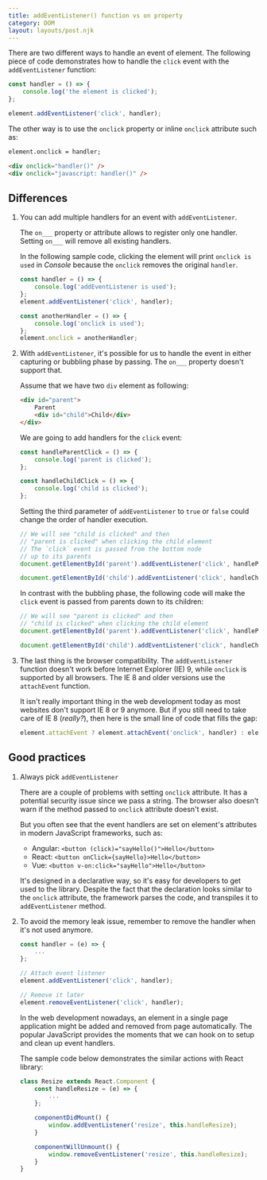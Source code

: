 ```yaml
---
title: addEventListener() function vs on property
category: DOM
layout: layouts/post.njk
---
```


There are two different ways to handle an event of element. The following piece of code demonstrates how to handle the `click` event with the `addEventListener` function:

```js
const handler = () => {
    console.log('the element is clicked');
};

element.addEventListener('click', handler);
```

The other way is to use the `onclick` property or inline `onclick` attribute such as:

```html
element.onclick = handler;

<div onclick="handler()" />
<div onclick="javascript: handler()" />
```

## Differences

1. You can add multiple handlers for an event with `addEventListener`.

    The `on___` property or attribute allows to register only one handler. Setting `on___` will remove all existing handlers.

    In the following sample code, clicking the element will print `onclick is used` in _Console_ because the `onclick` removes the original `handler`.

    ```js
    const handler = () => {
        console.log('addEventListener is used');
    };
    element.addEventListener('click', handler);

    const anotherHandler = () => {
        console.log('onclick is used');
    };
    element.onclick = anotherHandler;
    ```

2. With `addEventListener`, it's possible for us to handle the event in either capturing or bubbling phase by passing.
   The `on___` property doesn't support that.

    Assume that we have two `div` element as following:

    ```html
    <div id="parent">
        Parent
        <div id="child">Child</div>
    </div>
    ```

    We are going to add handlers for the `click` event:

    ```js
    const handleParentClick = () => {
        console.log('parent is clicked');
    };

    const handleChildClick = () => {
        console.log('child is clicked');
    };
    ```

    Setting the third parameter of `addEventListener` to `true` or `false` could change the order of handler execution.

    ```js
    // We will see "child is clicked" and then
    // "parent is clicked" when clicking the child element
    // The `click` event is passed from the bottom node
    // up to its parents
    document.getElementById('parent').addEventListener('click', handleParentClick, false);

    document.getElementById('child').addEventListener('click', handleChildClick, false);
    ```

    In contrast with the bubbling phase, the following code will make the `click` event is passed from parents down to its children:

    ```js
    // We will see "parent is clicked" and then
    // "child is clicked" when clicking the child element
    document.getElementById('parent').addEventListener('click', handleParentClick, true);

    document.getElementById('child').addEventListener('click', handleChildClick, true);
    ```

3. The last thing is the browser compatibility.
   The `addEventListener` function doesn't work before Internet Explorer (IE) 9, while `onclick` is supported by all browsers.
   The IE 8 and older versions use the `attachEvent` function.

    It isn't really important thing in the web development today as most websites don't support IE 8 or 9 anymore. But if you still need to take care of IE 8 (_really?_), then here is the small line of code that fills the gap:

    ```js
    element.attachEvent ? element.attachEvent('onclick', handler) : element.addEventListener('click', handler);
    ```

## Good practices

1. Always pick `addEventListener`

    There are a couple of problems with setting `onclick` attribute. It has a potential security issue since we pass a string.
    The browser also doesn't warn if the method passed to `onclick` attribute doesn't exist.

    But you often see that the event handlers are set on element's attributes in modern JavaScript frameworks, such as:

    - Angular: `<button (click)="sayHello()">Hello</button>`
    - React: `<button onClick={sayHello}>Hello</button>`
    - Vue: `<button v-on:click="sayHello">Hello</button>`

    It's designed in a declarative way, so it's easy for developers to get used to the library. Despite the fact that the declaration looks similar to the `onclick` attribute, the framework parses the code, and transpiles it to `addEventListener` method.

2. To avoid the memory leak issue, remember to remove the handler when it's not used anymore.

    ```js
    const handler = (e) => {
        ...
    };

    // Attach event listener
    element.addEventListener('click', handler);

    // Remove it later
    element.removeEventListener('click', handler);
    ```

    In the web development nowadays, an element in a single page application might be added and removed from page automatically.
    The popular JavaScript provides the moments that we can hook on to setup and clean up event handlers.

    The sample code below demonstrates the similar actions with React library:

    ```js
    class Resize extends React.Component {
        const handleResize = (e) => {
            ...
        };

        componentDidMount() {
            window.addEventListener('resize', this.handleResize);
        }

        componentWillUnmount() {
            window.removeEventListener('resize', this.handleResize);
        }
    }
    ```
